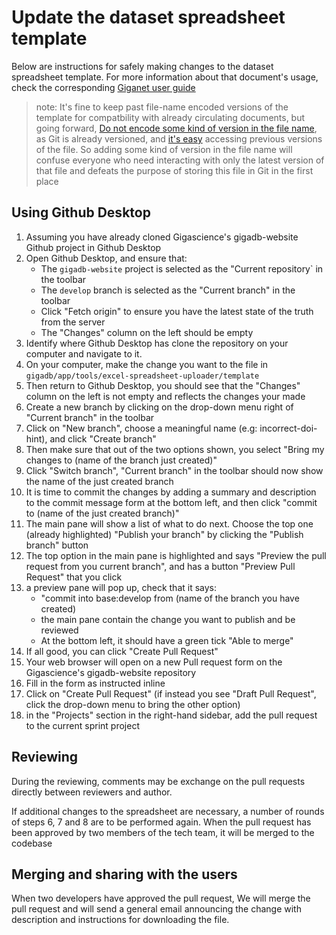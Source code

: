 # Update the dataset spreadsheet template

Below are instructions for safely making changes to the dataset spreadsheet template.
For more  information about that document's usage, check the corresponding [Giganet user guide](https://sites.google.com/gigasciencejournal.com/giganet/gigadb/curation/spreadsheet-upload-scripts)

>note: It's fine to keep past file-name encoded versions of the template for compatbility with already circulating documents, but going forward, [Do not encode some kind of version in the file name](https://carpentries-incubator.github.io/git-novice-branch-pr/01-basics/), as Git is already versioned, and [it's easy](https://github.com/gigascience/gigadb-website/commits/develop/gigadb/app/tools/excel-spreadsheet-uploader/template) accessing previous versions of the file. So adding some kind of version in the file name will confuse everyone who need interacting with only the latest version of that file and defeats the purpose of storing this file in Git in the first place

## Using Github Desktop

1. Assuming you have already cloned Gigascience's gigadb-website Github project in Github Desktop
2. Open Github Desktop, and ensure that:
    * The `gigadb-website` project is selected as the "Current repository` in the toolbar
    * The `develop` branch is selected as the "Current branch" in the toolbar
    * Click "Fetch origin" to ensure you have the latest state of the truth from the server
    * The "Changes" column on the left should be empty
3. Identify where Github Desktop has clone the repository on your computer and navigate to it.
4. On your computer, make the change you want to the file in `gigadb/app/tools/excel-spreadsheet-uploader/template`
5. Then return to Github Desktop, you should see that the "Changes" column on the left is not empty and reflects the changes your made
6. Create a new branch by clicking on the drop-down menu right of "Current branch" in the toolbar
7. Click on "New branch", choose a meaningful name (e.g: incorrect-doi-hint), and click "Create branch"
8. Then make sure that out of the two options shown, you select "Bring my changes to (name of the branch just created)"
9. Click "Switch branch", "Current branch" in the toolbar should now show the name of the just created branch
10. It is time to commit the changes by adding a summary and description to the commit message form at the bottom left, and then click "commit to (name of the just created branch)"
11. The main pane will show a list of what to do next. Choose the top one (already highlighted) "Publish your branch" by clicking the "Publish branch" button
12. The top option in the main pane is highlighted and says "Preview the pull request from you current branch", and has a button "Preview Pull Request" that you click
13. a preview pane will pop up, check that it says:
    *  "commit into base:develop from (name of the branch you have created)
    *  the main pane contain the change you want to publish and be reviewed
    *  At the bottom left, it should have a green tick "Able to merge"
14. If all good, you can click "Create Pull Request"
15. Your web browser will open on a new Pull request form on the Gigascience's gigadb-website repository
16. Fill in the form as instructed inline
17. Click on "Create Pull Request" (if instead you see "Draft Pull Request", click the drop-down menu to bring the other option)
18. in the "Projects" section in the right-hand sidebar, add the pull request to the current sprint project



## Reviewing

During the reviewing, comments may be exchange on the pull requests directly between reviewers and author.

If additional changes to the spreadsheet are necessary, a number of rounds of steps 6, 7 and 8 are to be performed again. When the pull request has been approved by two members of the tech team, it will be merged to the codebase

## Merging and sharing with the users

When two developers have approved the pull request, We will merge the pull request and will send a general email announcing the change with description and instructions for downloading the file.
